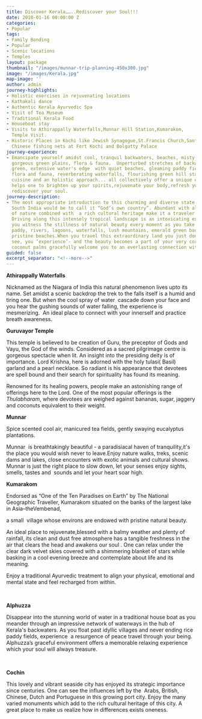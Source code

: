 ```yaml
---
title: Discover Kerala……..Rediscover your Soul!!!
date: 2018-01-16 00:00:00 Z
categories:
- Popular
tags:
- Family Bonding
- Popular
- Scenic locations
- Temples
layout: package
thumbnail: "/images/munnar-trip-planning-450x300.jpg"
image: "/images/Kerala.jpg"
map-image: ''
author: admin
journey-highlights:
- Holistic exercises in rejuvenating locations
- Kathakali dance
- Authentic Kerala Ayurvedic Spa
- Visit of Tea Museum
- Traditional Kerala Food
- Houseboat stay
- Visits to Athirappally Waterfalls,Munnar Hill Station,Kumarakom,         Backwaters,Guruvayur
  Temple Visit.
- Historic Places in Kochi like Jewish Synagogue,St.Francis Church,Santa    Cruz Basilica,
  Chinese fishing nets at Fort Kochi and Bolgatty Palace
journey-experience:
- Emancipate yourself amidst cool, tranquil backwaters, beaches, misty mountains,
  gorgeous green plains, flora & fauna.  Unperturbed stretches of backwaters in bright
  green, extensive water's edge  with quiet beaches, gleaming paddy fields, extensive
  flora and fauna, reverberating waterfalls, flourishing green hill stations, enchanting  festivals,  exotic
  cuisine and an holistic approach... all collectively offer a unique experience and
  helps one to brighten up your spirits,rejuvenate your body,refresh your mind and
  rediscover your soul.
journey-description:
- The most appropriate introduction to this charming and diverse state located in
  South India would be to call it “God’s own country”. Abundant with all elements
  of nature combined with  a rich cultural heritage make it a traveler’s paradise.
  Driving along this intensely tropical landscape is an intoxicating experience, as
  you witness the stillness of natural beauty every moment as you take in sights of  rice
  paddy, rivers, lagoons, waterfalls, lush mountains, emerald green backwaters and
  pristine beaches.When you travel this extraordinary land you just don’t just sight-
  see, you ‘experience’- and the beauty becomes a part of your very core. Nodding
  coconut palms gracefully welcome you to an everlasting connection with this land.
guided: false
excerpt_separator: "<!--more-->"
---
```


<p><b>Athirappally Waterfalls</b></p>
<p>Nicknamed as the Niagara of India this natural phenomenon lives upto its name. <!--more--> Set amidst a scenic backdrop the trek to the falls itself is a humid and tiring one.<!--more--> But when the cool spray of water  cascade down your face and you hear the gushing sounds of water falling, the experience is mesmerizing.  An ideal place to connect with your innerself and practice breath awareness.</p>
<p><b>Guruvayor Temple </b></p>
<p>This temple is believed to be creation of Guru, the preceptor of Gods and Vayu, the God of the winds. Considered as a sacred pilgrimage centre is gorgeous spectacle when lit. An insight into the presiding deity is of importance. Lord Krishna, here is adorned with the holy tulasi( Basil) garland and a pearl necklace. So radiant is his appearance that devotees are spell bound and their search for spirituality has found its meaning.  </p>
<p>Renowned for its healing powers, people make an astonishing range of offerings here to the Lord. One of the most popular offerings is the <i>Thulabharam</i>, where devotees are weighed against bananas, sugar, jaggery and coconuts equivalent to their weight.</p>
<p><b>Munnar </b></p>
<p>Spice scented cool air, manicured tea fields, gently swaying eucalyptus plantations.</p>
<p>Munnar  is breathtakingly beautiful - a paradisiacal haven of tranquility,it's the place you would wish never to leave.Enjoy nature walks, treks, scenic dams and lakes, close encounters with exotic animals and cultural shows. Munnar is just the right place to slow down, let your senses enjoy sights, smells, tastes and  sounds and let your heart soar high.</p>
<p><b>Kumarakom </b></p>
<p>Endorsed as “One of the Ten Paradises on Earth” by The National Geographic Traveller, Kumarakom situated on the banks of the largest lake in Asia–theVembenad,</p>
<p>a small  village whose environs are endowed with pristine natural beauty.</p>
<p>An ideal place to rejuvenate,blessed with a balmy weather and plenty of rainfall, its clean and dust free atmosphere has a tangible freshness in the air that clears the head and awakens our soul . One can relax under the clear dark velvet skies covered with a shimmering blanket of stars while basking in a cool evening breeze and contemplate about life and its meaning.</p>
<p>Enjoy a traditional Ayurvedic treatment to align your physical, emotional and mental state and feel recharged from within.</p>
<p>&nbsp;</p>
<p><b>Alphuzza </b></p>
<p>Disappear into the stunning world of water in a traditional house boat as you meander through an impressive network of waterways in the hub of Kerala's backwaters. As you float past idyllic villages and never ending rice paddy fields, experience  a resurgence of peace travel through your being. Alphuzza’s graceful environment offers a memorable relaxing experience which your soul will always treasure.  </p>
<p>&nbsp;</p>
<p><b>Cochin</b></p>
<p>This lovely and vibrant seaside city has enjoyed its strategic importance since centuries. One can see the influences left by the  Arabs, British, Chinese, Dutch and Portuguese in this growing port city. Enjoy the many varied monuments which add to the rich cultural heritage of this city. A great place to make us realize how in differences exists oneness.</p>
